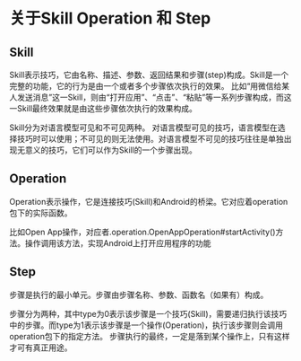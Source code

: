 # 关于Skill Operation 和 Step

## Skill

Skill表示技巧，它由名称、描述、参数、返回结果和步骤(step)构成。Skill是一个完整的功能，它的行为是由一个或者多个步骤依次执行的效果。
比如“用微信给某人发送消息”这一Skill，则由“打开应用”、“点击”、“粘贴”等一系列步骤构成，而这一Skill最终效果就是由这些步骤依次执行的效果构成。

Skill分为对语言模型可见和不可见两种。 对语言模型可见的技巧，语言模型在选择技巧时可以使用；不可见的则无法使用。对语言模型不可见的技巧往往是单独出现无意义的技巧，它们可以作为Skill的一个步骤出现。

## Operation

Operation表示操作，它是连接技巧(Skill)和Android的桥梁。它对应着operation包下的实际函数。

比如Open App操作，对应者.operation.OpenAppOperation#startActivity()方法。操作调用该方法，实现Android上打开应用程序的功能

## Step

步骤是执行的最小单元。步骤由步骤名称、参数、函数名（如果有）构成。

步骤分为两种，其中type为0表示该步骤是一个技巧(Skill)，需要递归执行该技巧中的步骤。而type为1表示该步骤是一个操作(Operation)，执行该步骤则会调用operation包下的指定方法。
步骤执行的最终，一定是落到某个操作上，只有这样才可有真正用途。